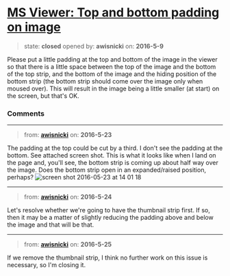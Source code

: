 # [MS Viewer: Top and bottom padding on image](https://github.com/livingstoneonline/livingstoneonline/issues/22)

> state: **closed** opened by: **awisnicki** on: **2016-5-9**

Please put a little padding at the top and bottom of the image in the viewer so that there is a little space between the top of the image and the bottom of the top strip, and the bottom of the image and the hiding position of the bottom strip (the bottom strip should come over the image only when moused over). This will result in the image being a little smaller (at start) on the screen, but that&#x27;s OK.


### Comments

---
> from: [**awisnicki**](https://github.com/livingstoneonline/livingstoneonline/issues/22#issuecomment-221064220) on: **2016-5-23**

The padding at the top could be cut by a third. I don&#x27;t see the padding at the bottom. See attached screen shot. This is what it looks like when I land on the page and, you&#x27;ll see, the bottom strip is coming up about half way over the image. Does the bottom strip open in an expanded/raised position, perhaps?
![screen shot 2016-05-23 at 14 01 18](https://cloud.githubusercontent.com/assets/12518623/15481198/11282d06-20ef-11e6-8a78-7821bfcea6cf.png)

---
> from: [**awisnicki**](https://github.com/livingstoneonline/livingstoneonline/issues/22#issuecomment-221467154) on: **2016-5-24**

Let&#x27;s resolve whether we&#x27;re going to have the thumbnail strip first. If so, then it may be a matter of slightly reducing the padding above and below the image and that will be that.

---
> from: [**awisnicki**](https://github.com/livingstoneonline/livingstoneonline/issues/22#issuecomment-221653830) on: **2016-5-25**

If we remove the thumbnail strip, I think no further work on this issue is necessary, so I&#x27;m closing it.

